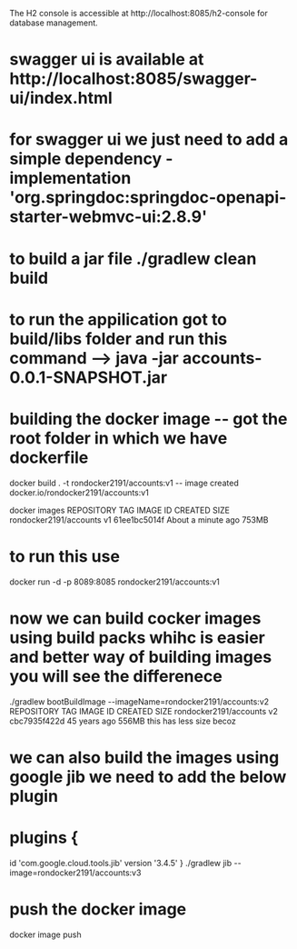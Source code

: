 The H2 console is accessible at http://localhost:8085/h2-console for database management.

# swagger ui is available at http://localhost:8085/swagger-ui/index.html 
# for swagger ui we just need to add a simple dependency - implementation 'org.springdoc:springdoc-openapi-starter-webmvc-ui:2.8.9'


# to build a jar file    ./gradlew clean build
# to run the appilication got to build/libs folder and run this command --> java -jar accounts-0.0.1-SNAPSHOT.jar

# building the docker image -- got the root folder in which we have dockerfile 
docker build . -t rondocker2191/accounts:v1 -- image created docker.io/rondocker2191/accounts:v1

docker images
REPOSITORY                                TAG          IMAGE ID       CREATED              SIZE
rondocker2191/accounts                    v1           61ee1bc5014f   About a minute ago   753MB

# to run this use
docker run -d -p 8089:8085 rondocker2191/accounts:v1

# now we can build cocker images using build packs whihc is easier and better way of building images you will see the differenece 
./gradlew bootBuildImage --imageName=rondocker2191/accounts:v2
REPOSITORY                                 TAG          IMAGE ID       CREATED             SIZE
rondocker2191/accounts                     v2           cbc7935f422d   45 years ago        556MB this has less size becoz 

# we can also build the images using google jib we need to add the below plugin
# plugins {
id 'com.google.cloud.tools.jib' version '3.4.5'
}
./gradlew jib --image=rondocker2191/accounts:v3

# push the docker image
docker image push 